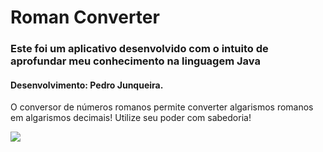 # Roman Converter
### **Este foi um aplicativo desenvolvido com o intuito de aprofundar meu conhecimento na linguagem Java**
#### Desenvolvimento: Pedro Junqueira.
O conversor de números romanos permite converter algarismos romanos em algarismos decimais! Utilize seu poder com sabedoria!

![](https://i.imgur.com/UQZoRdg.png)
